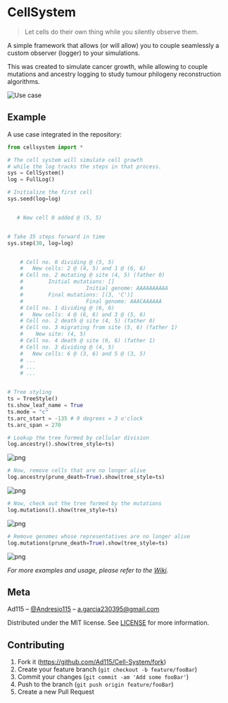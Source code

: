# CellSystem

> Let cells do their own thing while you silently observe them.

A simple framework that allows (or will allow) you to couple seamlessly a custom observer (logger) to your simulations.

This was created to simulate cancer growth, while allowing to couple mutations and ancestry logging to study tumour philogeny reconstruction algorithms.

![Use case](assets/sidebyside.png)

## Example

A use case integrated in the repository:


```python
from cellsystem import *

# The cell system will simulate cell growth
# while the log tracks the steps in that process.
sys = CellSystem()
log = FullLog()

# Initialize the first cell
sys.seed(log=log)


   # New cell 0 added @ (5, 5)


# Take 35 steps forward in time
sys.step(30, log=log)


    # Cell no. 0 dividing @ (5, 5)
    # 	New cells: 2 @ (4, 5) and 1 @ (6, 6)
    # Cell no. 2 mutating @ site (4, 5) (father 0)
    # 		 Initial mutations: []
    #                 	 Initial genome: AAAAAAAAAA
    # 		 Final mutations: [(3, 'C')]
    #                 	 Final genome: AAACAAAAAA
    # Cell no. 1 dividing @ (6, 6)
    # 	New cells: 4 @ (6, 6) and 3 @ (5, 6)
    # Cell no. 2 death @ site (4, 5) (father 0)
    # Cell no. 3 migrating from site (5, 6) (father 1)
    # 	 New site: (4, 5)
    # Cell no. 4 death @ site (6, 6) (father 1)
    # Cell no. 3 dividing @ (4, 5)
    # 	New cells: 6 @ (3, 6) and 5 @ (3, 5)
    # ...
    # ...
    # ...


# Tree styling
ts = TreeStyle()
ts.show_leaf_name = True
ts.mode = "c"
ts.arc_start = -135 # 0 degrees = 3 o'clock
ts.arc_span = 270

# Lookup the tree formed by cellular division
log.ancestry().show(tree_style=ts)
```

![png](assets/output_6_0.png)

```python
# Now, remove cells that are no longer alive
log.ancestry(prune_death=True).show(tree_style=ts)
```

![png](assets/output_7_0.png)

```python
# Now, check out the tree formed by the mutations 
log.mutations().show(tree_style=ts)
```

![png](assets/output_8_0.png)

```python
# Remove genomes whose representatives are no longer alive
log.mutations(prune_death=True).show(tree_style=ts)
```

![png](assets/output_9_0.png)

_For more examples and usage, please refer to the [Wiki](wikigoeshere.com)._

## Meta

Ad115 – [@Andresio115](https://twitter.com/Andresio115) – a.garcia230395@gmail.com

Distributed under the MIT license. See [LICENSE](LICENSE) for more information.

## Contributing

1. Fork it (<https://github.com/Ad115/Cell-System/fork>)
2. Create your feature branch (`git checkout -b feature/fooBar`)
3. Commit your changes (`git commit -am 'Add some fooBar'`)
4. Push to the branch (`git push origin feature/fooBar`)
5. Create a new Pull Request
